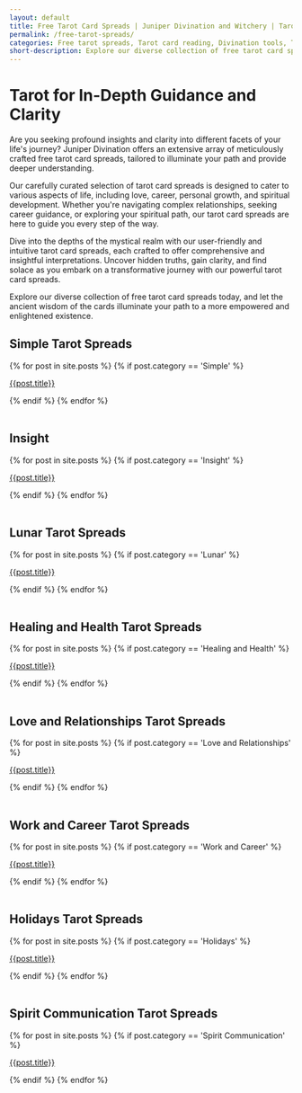 ```yaml
---
layout: default
title: Free Tarot Card Spreads | Juniper Divination and Witchery | Tarot Readings | Online Tarot Card Reading
permalink: /free-tarot-spreads/
categories: Free tarot spreads, Tarot card reading, Divination tools, Tarot card interpretations, Tarot guidance, Tarot card spreads, Online tarot readings, Tarot for beginners, Daily tarot guidance, Tarot card meanings
short-description: Explore our diverse collection of free tarot card spreads, designed to provide profound insights into various aspects of your life's journey. Uncover hidden truths and gain clarity with Juniper Divination's comprehensive tarot card spreads.
---
```

# Tarot for In-Depth Guidance and Clarity
Are you seeking profound insights and clarity into different facets of your life's journey? Juniper Divination offers an extensive array of meticulously crafted free tarot card spreads, tailored to illuminate your path and provide deeper understanding.

Our carefully curated selection of tarot card spreads is designed to cater to various aspects of life, including love, career, personal growth, and spiritual development. Whether you're navigating complex relationships, seeking career guidance, or exploring your spiritual path, our tarot card spreads are here to guide you every step of the way.

Dive into the depths of the mystical realm with our user-friendly and intuitive tarot card spreads, each crafted to offer comprehensive and insightful interpretations. Uncover hidden truths, gain clarity, and find solace as you embark on a transformative journey with our powerful tarot card spreads.

Explore our diverse collection of free tarot card spreads today, and let the ancient wisdom of the cards illuminate your path to a more empowered and enlightened existence.

<div class="two-column-list">

<h2>Simple Tarot Spreads</h2>
{% for post in site.posts %}
  {% if post.category == 'Simple' %} 
  <p><a href=" {{ post.url | relative_url }} ">{{post.title}} </a></p>
  {% endif %}
{% endfor %}
<br><br>

<h2> Insight</h2>
{% for post in site.posts %}
  {% if post.category == 'Insight' %} 
  <p><a href=" {{ post.url | relative_url }} ">{{post.title}} </a></p>
  {% endif %}
{% endfor %}
<br><br>

<h2> Lunar Tarot Spreads</h2>
{% for post in site.posts %}
  {% if post.category == 'Lunar' %} 
  <p><a href=" {{ post.url | relative_url }} ">{{post.title}} </a></p>
  {% endif %}
{% endfor %}
<br><br>

<h2>Healing and Health Tarot Spreads</h2>
{% for post in site.posts %}
  {% if post.category == 'Healing and Health' %} 
  <p><a href=" {{ post.url | relative_url }} ">{{post.title}} </a></p>
  {% endif %}
{% endfor %}
<br><br>

<h2>Love and Relationships Tarot Spreads</h2>
{% for post in site.posts %}
  {% if post.category == 'Love and Relationships' %} 
  <p><a href=" {{ post.url | relative_url }} ">{{post.title}} </a></p>
  {% endif %}
{% endfor %}
<br><br>

<h2>Work and Career Tarot Spreads</h2>
{% for post in site.posts %}
  {% if post.category == 'Work and Career' %} 
  <p><a href=" {{ post.url | relative_url }} ">{{post.title}} </a></p>
  {% endif %}
{% endfor %}
<br><br>

<h2>Holidays Tarot Spreads</h2>
{% for post in site.posts %}
  {% if post.category == 'Holidays' %} 
  <p><a href=" {{ post.url | relative_url }} ">{{post.title}} </a></p>
  {% endif %}
{% endfor %}
<br><br>

<h2>Spirit Communication Tarot Spreads</h2>
{% for post in site.posts %}
  {% if post.category == 'Spirit Communication' %} 
  <p><a href=" {{ post.url | relative_url }} ">{{post.title}} </a></p>
  {% endif %}
{% endfor %}
<br><br>

</div>